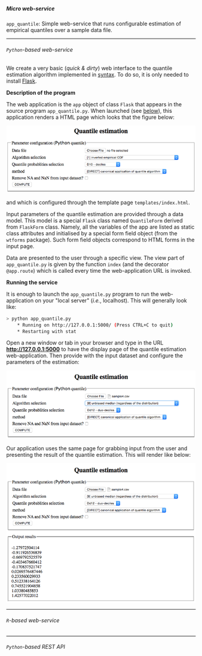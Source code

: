 ##### <a name="Service"></a>Micro web-service

`app_quantile`: Simple web-service that runs configurable estimation of empirical quantiles over a sample data file. 

<hr size="5" style="color:black;background-color:black;" />

###### `Python`-based web-service

We create a very basic (_quick & dirty_) web interface to the quantile estimation algorithm implemented in [syntax](syntax.md#python_quantile).
To do so, it is only needed to install [Flask](http://flask.pocoo.org/). 

**Description of the program**

The web application is the `app` object of class `Flask` that appears in the source program `app_quantile.py`. When launched (see [below](#Running)), this application renders a HTML page which looks that the figure below:

<img src="app_view.png" alt="app view" width="600">

and which is configured through the template page `templates/index.html`.

Input parameters of the quantile estimation are provided through a data model. This model is a special `Flask` class named `QuantileForm` derived from `FlaskForm` class. Namely, all the variables of the app are listed as static class attributes and initialised by a special form field object (from the `wtforms` package). Such form field objects correspond to HTML forms in the input page. 

Data are presented to the user through a specific view. The view part of  `app_quantile.py` is given by the function `index` (and the decorator `@app.route`) which is called every time the web-application URL is invoked. 

<a name="Running"></a> **Running the service**

It is enough to launch the `app_quantile.py` program to run the web-application on your "local server" (_i.e._, localhost). This will generally look like:

~~~bash
> python app_quantile.py
 	* Running on http://127.0.0.1:5000/ (Press CTRL+C to quit)
 	* Restarting with stat
~~~

Open a new window or tab in your browser and type in the URL **http://127.0.0.1:5000** to have the display page of the quantile estimation web-application. Then provide with the input dataset and configure the parameters of the estimation:

<img src="app_run.png" alt="app run" width="600">

Our application uses the same page for grabbing input from the user and presenting the result of the quantile 
estimation. This will render like below:

<img src="app_result.png" alt="app run" width="600">


<hr size="5" style="color:black;background-color:black;" />

###### `R`-based web-service

<hr size="5" style="color:black;background-color:black;" />

###### `Python`-based REST API
